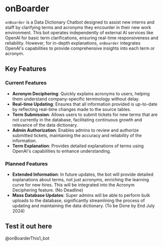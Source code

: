 # onBoarder
`onBoarder` is a Data Dictionary Chatbot designed to assist new interns and staff by clarifying terms and acronyms they encounter in their new work environment. This bot operates independently of external AI services like OpenAI for basic term clarifications, ensuring real-time responsiveness and reliability. However, for in-depth explanations, `onBoarder` integrates OpenAI's capabilities to provide comprehensive insights into each term or acronym.

## Key Features
### Current Features
- **Acronym Deciphering**: Quickly explains acronyms to users, helping them understand company-specific terminology without delay.
- **Real-time Updating**: Ensures that all information provided is up-to-date by reflecting real-time changes made to the source tables.
- **Term Submission**: Allows users to submit tickets for new terms that are not currently in the database, facilitating continuous growth and relevance of the data dictionary.
- **Admin Authorization**: Enables admins to review and authorize submitted tickets, maintaining the accuracy and reliability of the information.
- **Term Explanation**: Provides detailed explanations of terms using OpenAI's capabilities to enhance understanding.

### Planned Features
- **Extended Information**: In future updates, the bot will provide detailed explanations about terms, not just acronyms, enriching the learning curve for new hires. This will be integrated into the Acronym Deciphering feature. (No Deadline)
- **Mass Database Updates**: Super admins will be able to perform bulk uploads to the database, significantly streamlining the process of updating and maintaining the data dictionary. (To be Done by End July 2024)


## Test it out here
@onBoarderThis1_bot